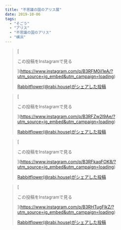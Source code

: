 ```yaml
---
title: "不思議の国のアリス展"
date: 2019-10-06
tags: 
  - "そごう"
  - "アリス"
  - "不思議の国のアリス"
  - "横浜"
---
```


> [
> 
> この投稿をInstagramで見る
> 
> ](https://www.instagram.com/p/B3RFM0il1eA/?utm_source=ig_embed&utm_campaign=loading)
> 
> [Rabbitflower(@rabi.house)がシェアした投稿](https://www.instagram.com/p/B3RFM0il1eA/?utm_source=ig_embed&utm_campaign=loading)

<script async src="//www.instagram.com/embed.js"></script>

> [
> 
> この投稿をInstagramで見る
> 
> ](https://www.instagram.com/p/B3RFZw2l9Ae/?utm_source=ig_embed&utm_campaign=loading)
> 
> [Rabbitflower(@rabi.house)がシェアした投稿](https://www.instagram.com/p/B3RFZw2l9Ae/?utm_source=ig_embed&utm_campaign=loading)

<script async src="//www.instagram.com/embed.js"></script>

> [
> 
> この投稿をInstagramで見る
> 
> ](https://www.instagram.com/p/B3RFkaqFOK8/?utm_source=ig_embed&utm_campaign=loading)
> 
> [Rabbitflower(@rabi.house)がシェアした投稿](https://www.instagram.com/p/B3RFkaqFOK8/?utm_source=ig_embed&utm_campaign=loading)

<script async src="//www.instagram.com/embed.js"></script>

> [
> 
> この投稿をInstagramで見る
> 
> ](https://www.instagram.com/p/B3RHTugFlkZ/?utm_source=ig_embed&utm_campaign=loading)
> 
> [Rabbitflower(@rabi.house)がシェアした投稿](https://www.instagram.com/p/B3RHTugFlkZ/?utm_source=ig_embed&utm_campaign=loading)

<script async src="//www.instagram.com/embed.js"></script>
